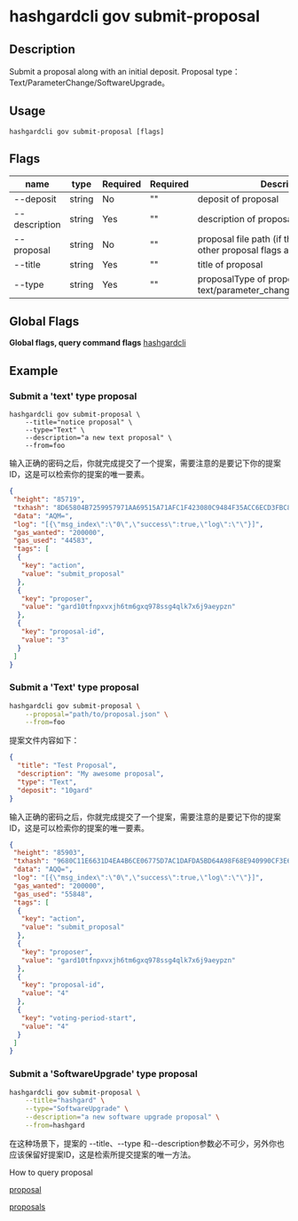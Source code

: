 # hashgardcli gov submit-proposal

## Description

Submit a proposal along with an initial deposit. Proposal type：Text/ParameterChange/SoftwareUpgrade。

## Usage

```
hashgardcli gov submit-proposal [flags]
```
## Flags

| name       | type               | Required      | Required                   | Description      |
| ---------------- | -------------------------- | ------------ | -------------- | --------------- |
| --deposit        | string | No| "" | deposit of proposal                                                                                                     |
| --description    | string | Yes | "" | description of proposal                                                                                   |
| --proposal | string | No| "" | proposal file path (if this path is given, other proposal flags are ignored)                 |
| --title          | string | Yes | "" | title of proposal                                                                                                         |
| --type           | string | Yes | "" | proposalType of proposal, types: text/parameter_change/software_upgrade    |

## Global Flags
**Global flags, query command flags** [hashgardcli](../README.md)

## Example

### Submit a 'text' type proposal

```shell
hashgardcli gov submit-proposal \
    --title="notice proposal" \
    --type="Text" \
    --description="a new text proposal" \
    --from=foo
```

输入正确的密码之后，你就完成提交了一个提案，需要注意的是要记下你的提案ID，这是可以检索你的提案的唯一要素。

```json
{
 "height": "85719",
 "txhash": "8D65804B7259957971AA69515A71AFC1F423080C9484F35ACC6ECD3FBC8EDDDD",
 "data": "AQM=",
 "log": "[{\"msg_index\":\"0\",\"success\":true,\"log\":\"\"}]",
 "gas_wanted": "200000",
 "gas_used": "44583",
 "tags": [
  {
   "key": "action",
   "value": "submit_proposal"
  },
  {
   "key": "proposer",
   "value": "gard10tfnpxvxjh6tm6gxq978ssg4qlk7x6j9aeypzn"
  },
  {
   "key": "proposal-id",
   "value": "3"
  }
 ]
}
```
### Submit a 'Text' type proposal
```bash
hashgardcli gov submit-proposal \
    --proposal="path/to/proposal.json" \
    --from=foo
```
提案文件内容如下：
```json
{
  "title": "Test Proposal",
  "description": "My awesome proposal",
  "type": "Text",
  "deposit": "10gard"
}
```

输入正确的密码之后，你就完成提交了一个提案，需要注意的是要记下你的提案ID，这是可以检索你的提案的唯一要素。
```json
{
 "height": "85903",
 "txhash": "9680C11E6631D4EA4B6CE06775D7AC1DAFDA5BD64A98F68E940990CF3E6142D0",
 "data": "AQQ=",
 "log": "[{\"msg_index\":\"0\",\"success\":true,\"log\":\"\"}]",
 "gas_wanted": "200000",
 "gas_used": "55848",
 "tags": [
  {
   "key": "action",
   "value": "submit_proposal"
  },
  {
   "key": "proposer",
   "value": "gard10tfnpxvxjh6tm6gxq978ssg4qlk7x6j9aeypzn"
  },
  {
   "key": "proposal-id",
   "value": "4"
  },
  {
   "key": "voting-period-start",
   "value": "4"
  }
 ]
}
```
### Submit a 'SoftwareUpgrade' type proposal

```bash
hashgardcli gov submit-proposal \
    --title="hashgard" \
    --type="SoftwareUpgrade" \
    --description="a new software upgrade proposal" \
    --from=hashgard 
```

在这种场景下，提案的 --title、--type 和--description参数必不可少，另外你也应该保留好提案ID，这是检索所提交提案的唯一方法。


How to query proposal

[proposal](proposal.md)

[proposals](proposals.md)

